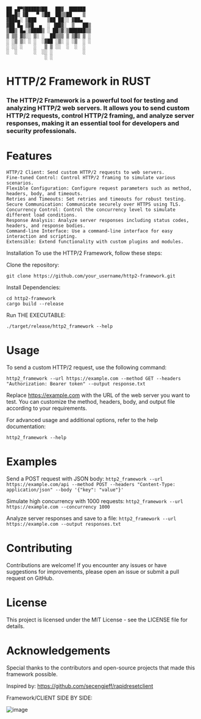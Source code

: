 
```

██ ▄█▀▓█████▓██   ██▓  ██████ 
██▄█▒ ▓█   ▀ ▒██  ██▒▒██    ▒  
▓███▄░ ▒███    ▒██ ██░░ ▓██▄   
▓██ █▄ ▒▓█  ▄  ░ ▐██▓░  ▒   ██▒
▒██▒ █▄░▒████▒ ░ ██▒▓░▒██████▒▒
▒ ▒▒ ▓▒░░ ▒░ ░  ██▒▒▒ ▒ ▒▓▒ ▒ ░
░ ░▒ ▒░ ░ ░  ░▓██ ░▒░ ░ ░▒  ░ ░
░ ░░ ░    ░   ▒ ▒ ░░  ░  ░  ░  
░  ░      ░  ░░ ░           ░  
              ░ ░ 
```

# HTTP/2 Framework in RUST
### The HTTP/2 Framework is a powerful tool for testing and analyzing HTTP/2 web servers. It allows you to send custom HTTP/2 requests, control HTTP/2 framing, and analyze server responses, making it an essential tool for developers and security professionals.

# Features

```
HTTP/2 Client: Send custom HTTP/2 requests to web servers.
Fine-tuned Control: Control HTTP/2 framing to simulate various scenarios.
Flexible Configuration: Configure request parameters such as method, headers, body, and timeouts.
Retries and Timeouts: Set retries and timeouts for robust testing.
Secure Communication: Communicate securely over HTTPS using TLS.
Concurrency Control: Control the concurrency level to simulate different load conditions.
Response Analysis: Analyze server responses including status codes, headers, and response bodies.
Command-line Interface: Use a command-line interface for easy interaction and scripting.
Extensible: Extend functionality with custom plugins and modules.
```

Installation
To use the HTTP/2 Framework, follow these steps:

Clone the repository:

```
git clone https://github.com/your_username/http2-framework.git
```
Install Dependencies:
```
cd http2-framework
cargo build --release
```

Run THE EXECUTABLE:

```
./target/release/http2_framework --help
```
# Usage

To send a custom HTTP/2 request, use the following command:

```http2_framework --url https://example.com --method GET --headers "Authorization: Bearer token" --output response.txt```

Replace https://example.com with the URL of the web server you want to test. You can customize the method, headers, body, and output file according to your requirements.

For advanced usage and additional options, refer to the help documentation:

```http2_framework --help```

# Examples

Send a POST request with JSON body: ```http2_framework --url https://example.com/api --method POST --headers "Content-Type: application/json" --body '{"key": "value"}'```

Simulate high concurrency with 1000 requests: ```http2_framework --url https://example.com --concurrency 1000```

Analyze server responses and save to a file:  ```http2_framework --url https://example.com --output responses.txt```

# Contributing

Contributions are welcome! If you encounter any issues or have suggestions for improvements, please open an issue or submit a pull request on GitHub.

# License

This project is licensed under the MIT License - see the LICENSE file for details.

# Acknowledgements

Special thanks to the contributors and open-source projects that made this framework possible.

Inspired by: https://github.com/secengjeff/rapidresetclient


Framework/CLIENT SIDE BY SIDE:


![image](https://github.com/vVv-Keys/HTTP2-Framework/assets/49612041/8f4be8a8-8e0b-4a69-a3a3-5f8e4e2daaa5)



